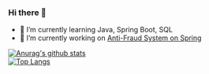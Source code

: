 ### Hi there 👋

- 🌱 I’m currently learning Java, Spring Boot, SQL
- 🔭 I’m currently working on [Anti-Fraud System on Spring](https://hyperskill.org/projects/232?track=12)

[![Anurag's github stats](https://github-readme-stats.vercel.app/api?username=InfernumPegasus&theme=synthwave)](https://github.com/InfernumPegasus/github-readme-stats)  
[![Top Langs](https://github-readme-stats.vercel.app/api/top-langs/?username=InfernumPegasus&layout=compact&theme=synthwave)](https://github.com/InfernumPegasus/github-readme-stats)

<!--
**InfernumPegasus/InfernumPegasus** is a ✨ _special_ ✨ repository because its `README.md` (this file) appears on your GitHub profile.

Here are some ideas to get you started:

- 🔭 I’m currently working on ...
- 🌱 I’m currently learning ...
- 👯 I’m looking to collaborate on ...
- 🤔 I’m looking for help with ...
- 💬 Ask me about ...
- 📫 How to reach me: ...
- 😄 Pronouns: ...
- ⚡ Fun fact: ...
-->
